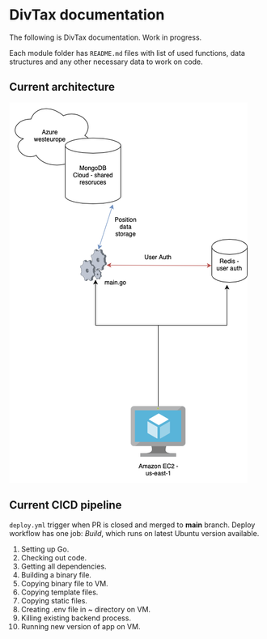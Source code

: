 # DivTax documentation
The following is DivTax documentation. Work in progress.

Each module folder has `README.md` files with list of used functions, data structures and any other necessary data to work on code.

## Current architecture
![Alt text](docs/img/DivTaxArch.png)

## Current CICD pipeline 
`deploy.yml` trigger when PR is closed and merged to **main** branch. Deploy workflow has one job: *Build*, which runs on latest Ubuntu version available.

1. Setting up Go.
2. Checking out code.
3. Getting all dependencies.
4. Building a binary file.
5. Copying binary file to VM.
6. Copying template files.
7. Copying static files.
8. Creating .env file in ~ directory on VM.
9. Killing existing backend process.
10. Running new version of app on VM.
